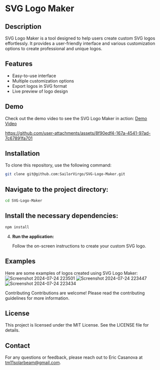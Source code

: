 # SVG Logo Maker

## Description

SVG Logo Maker is a tool designed to help users create custom SVG logos effortlessly. It provides a user-friendly interface and various customization options to create professional and unique logos.

## Features

- Easy-to-use interface
- Multiple customization options
- Export logos in SVG format
- Live preview of logo design

## Demo

Check out the demo video to see the SVG Logo Maker in action: [Demo Video](https://app.screencastify.com/v3/watch/nPU8Oe03kLQWTsOxbDyF)



https://github.com/user-attachments/assets/8f90edf4-167a-4541-97ad-7c67891fa701



## Installation

To clone this repository, use the following command:

```bash
git clone git@github.com:SailorVirgo/SVG-Logo-Maker.git 
```

## Navigate to the project directory:

```bash
cd SVG-Logo-Maker
```

## Install the necessary dependencies:

```bash
npm install
```

4. **Run the application:**

    Follow the on-screen instructions to create your custom SVG logo.


## Examples
Here are some examples of logos created using SVG Logo Maker:
![Screenshot 2024-07-24 223501](https://github.com/user-attachments/assets/2295b6e3-1456-4ad6-b7a4-c1fc0f6f3c53)
![Screenshot 2024-07-24 223447](https://github.com/user-attachments/assets/67d5ceeb-2dad-4cfa-bae7-310ed9ef2dbd)
![Screenshot 2024-07-24 223434](https://github.com/user-attachments/assets/836dc304-15a6-4d29-aa8d-306847897604)



Contributing
Contributions are welcome! Please read the contributing guidelines for more information.

## License
This project is licensed under the MIT License. See the LICENSE file for details.

## Contact
For any questions or feedback, please reach out to Eric Casanova at tm11solarbeam@gmail.com.



